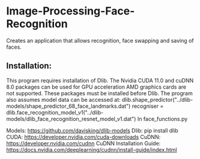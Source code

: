 # Image-Processing-Face-Recognition

Creates an application that allows recognition, face swapping and saving of faces.

## Installation:

This program requires installation of Dlib. The Nvidia CUDA 11.0 and cuDNN 8.0 packages can be used for GPU acceleration AMD graphics cards are not supported. These packages must be installed before Dlib. The program also assumes model data can be accessed at:
dlib.shape_predictor("../dlib-models/shape_predictor_68_face_landmarks.dat")
recogniser = dlib.face_recognition_model_v1("../dlib-models/dlib_face_recognition_resnet_model_v1.dat")
In face_functions.py

Models: https://github.com/davisking/dlib-models 
Dlib: pip install dlib
CUDA: https://developer.nvidia.com/cuda-downloads
CuDNN: https://developer.nvidia.com/cudnn
CuDNN Installation Guide: https://docs.nvidia.com/deeplearning/cudnn/install-guide/index.html
